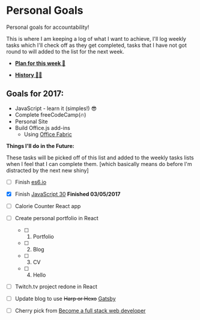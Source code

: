 # Personal Goals

Personal goals for accountability!

This is where I am keeping a log of what I want to achieve, I'll log weekly tasks which I'll check off as they get completed, tasks that I have not got round to will added to the list for the next week.

- **[Plan for this week 👀](this-week.md#this-week)**

- **[History 👵👴](history.md#history)**

## Goals for 2017:

- JavaScript - learn it (simples!) :sunglasses:
- Complete freeCodeCamp(:fire:)
- Personal Site
- Build Office.js add-ins
  - Using [Office Fabric](https://dev.office.com/fabric#/get-started)

**Things I'll do in the Future:**

These tasks will be picked off of this list and added to the weekly tasks lists when I feel that I can complete them. [which basically means do before I'm distracted by the next new shiny]

- [ ] Finish [es6.io](https://es6.io)
- [x] Finish [JavaScript 30](https://javascript30.com/) **Finished 03/05/2017**
- [ ] Calorie Counter React app
- [ ] Create personal portfolio in React
  - [ ] 1. Portfolio
  - [ ] 2. Blog
  - [ ] 3. CV
  - [ ] 4. Hello
- [ ] Twitch.tv project redone in React
- [ ] Update blog to use ~~Harp or Hexo~~ [Gatsby](https://github.com/gatsbyjs/gatsby)
- [ ] Cherry pick from [Become a full stack web developer](https://github.com/bmorelli25/Become-A-Full-Stack-Web-Developer)




